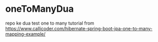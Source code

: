 # oneToManyDua
repo ke dua test one to many 
tutorial from https://www.callicoder.com/hibernate-spring-boot-jpa-one-to-many-mapping-example/
